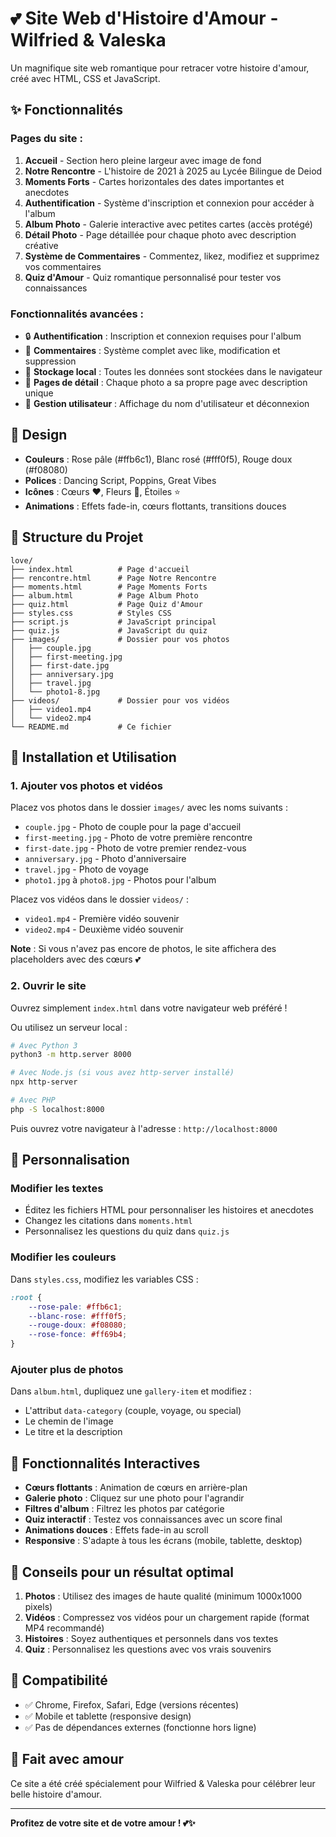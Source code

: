 # 💕 Site Web d'Histoire d'Amour - Wilfried & Valeska

Un magnifique site web romantique pour retracer votre histoire d'amour, créé avec HTML, CSS et JavaScript.

## ✨ Fonctionnalités

### Pages du site :
1. **Accueil** - Section hero pleine largeur avec image de fond
2. **Notre Rencontre** - L'histoire de 2021 à 2025 au Lycée Bilingue de Deiod
3. **Moments Forts** - Cartes horizontales des dates importantes et anecdotes
4. **Authentification** - Système d'inscription et connexion pour accéder à l'album
5. **Album Photo** - Galerie interactive avec petites cartes (accès protégé)
6. **Détail Photo** - Page détaillée pour chaque photo avec description créative
7. **Système de Commentaires** - Commentez, likez, modifiez et supprimez vos commentaires
8. **Quiz d'Amour** - Quiz romantique personnalisé pour tester vos connaissances

### Fonctionnalités avancées :
- 🔒 **Authentification** : Inscription et connexion requises pour l'album
- 📝 **Commentaires** : Système complet avec like, modification et suppression
- 💾 **Stockage local** : Toutes les données sont stockées dans le navigateur
- 📸 **Pages de détail** : Chaque photo a sa propre page avec description unique
- 👤 **Gestion utilisateur** : Affichage du nom d'utilisateur et déconnexion

## 🎨 Design

- **Couleurs** : Rose pâle (#ffb6c1), Blanc rosé (#fff0f5), Rouge doux (#f08080)
- **Polices** : Dancing Script, Poppins, Great Vibes
- **Icônes** : Cœurs ❤, Fleurs 🌸, Étoiles ⭐
- **Animations** : Effets fade-in, cœurs flottants, transitions douces

## 📁 Structure du Projet

```
love/
├── index.html          # Page d'accueil
├── rencontre.html      # Page Notre Rencontre
├── moments.html        # Page Moments Forts
├── album.html          # Page Album Photo
├── quiz.html           # Page Quiz d'Amour
├── styles.css          # Styles CSS
├── script.js           # JavaScript principal
├── quiz.js             # JavaScript du quiz
├── images/             # Dossier pour vos photos
│   ├── couple.jpg
│   ├── first-meeting.jpg
│   ├── first-date.jpg
│   ├── anniversary.jpg
│   ├── travel.jpg
│   └── photo1-8.jpg
├── videos/             # Dossier pour vos vidéos
│   ├── video1.mp4
│   └── video2.mp4
└── README.md           # Ce fichier
```

## 🚀 Installation et Utilisation

### 1. Ajouter vos photos et vidéos

Placez vos photos dans le dossier `images/` avec les noms suivants :
- `couple.jpg` - Photo de couple pour la page d'accueil
- `first-meeting.jpg` - Photo de votre première rencontre
- `first-date.jpg` - Photo de votre premier rendez-vous
- `anniversary.jpg` - Photo d'anniversaire
- `travel.jpg` - Photo de voyage
- `photo1.jpg` à `photo8.jpg` - Photos pour l'album

Placez vos vidéos dans le dossier `videos/` :
- `video1.mp4` - Première vidéo souvenir
- `video2.mp4` - Deuxième vidéo souvenir

**Note** : Si vous n'avez pas encore de photos, le site affichera des placeholders avec des cœurs 💕

### 2. Ouvrir le site

Ouvrez simplement `index.html` dans votre navigateur web préféré !

Ou utilisez un serveur local :
```bash
# Avec Python 3
python3 -m http.server 8000

# Avec Node.js (si vous avez http-server installé)
npx http-server

# Avec PHP
php -S localhost:8000
```

Puis ouvrez votre navigateur à l'adresse : `http://localhost:8000`

## 🎯 Personnalisation

### Modifier les textes
- Éditez les fichiers HTML pour personnaliser les histoires et anecdotes
- Changez les citations dans `moments.html`
- Personnalisez les questions du quiz dans `quiz.js`

### Modifier les couleurs
Dans `styles.css`, modifiez les variables CSS :
```css
:root {
    --rose-pale: #ffb6c1;
    --blanc-rose: #fff0f5;
    --rouge-doux: #f08080;
    --rose-fonce: #ff69b4;
}
```

### Ajouter plus de photos
Dans `album.html`, dupliquez une `gallery-item` et modifiez :
- L'attribut `data-category` (couple, voyage, ou special)
- Le chemin de l'image
- Le titre et la description

## 💖 Fonctionnalités Interactives

- **Cœurs flottants** : Animation de cœurs en arrière-plan
- **Galerie photo** : Cliquez sur une photo pour l'agrandir
- **Filtres d'album** : Filtrez les photos par catégorie
- **Quiz interactif** : Testez vos connaissances avec un score final
- **Animations douces** : Effets fade-in au scroll
- **Responsive** : S'adapte à tous les écrans (mobile, tablette, desktop)

## 🎁 Conseils pour un résultat optimal

1. **Photos** : Utilisez des images de haute qualité (minimum 1000x1000 pixels)
2. **Vidéos** : Compressez vos vidéos pour un chargement rapide (format MP4 recommandé)
3. **Histoires** : Soyez authentiques et personnels dans vos textes
4. **Quiz** : Personnalisez les questions avec vos vrais souvenirs

## 📱 Compatibilité

- ✅ Chrome, Firefox, Safari, Edge (versions récentes)
- ✅ Mobile et tablette (responsive design)
- ✅ Pas de dépendances externes (fonctionne hors ligne)

## 💝 Fait avec amour

Ce site a été créé spécialement pour Wilfried & Valeska pour célébrer leur belle histoire d'amour.

---

**Profitez de votre site et de votre amour ! 💕✨**
